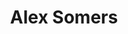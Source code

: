 ---
title: "Alex Somers"
summary: "Alex Somers is an American visual artist and musician from Baltimore, Maryland, who attended Berklee College of Music and Listaháskóli Íslands. Somers lives and works in Los Angeles. Previously he ran a recording studio in downtown Reykjavík where he produced, engineered, and mixed since 2010.
He and his former partner Jónsi, with whom he split in 2019, produce music and visual art under the name Jónsi & Alex. The pair have released an album and a picture book, both titled Riceboy Sleeps. Jónsi and Somers have also collaborated on Jónsi's solo project. Somers co-produced and played instruments on Jónsi's album Go. He then joined Jónsi in his five-piece live band, playing guitar and keyboards for the world tour in support of Go. Somers has produced and mixed a large number of records, including those of Sigur Rós, Jónsi, Julianna Barwick, Briana Marela, Death Vessel, Sin Fang, and Pascal Pinon.
Somers has been vegan since 2004, and a raw vegan since 2007."
image: "alex-somers.jpg"
apple_music_artist_url: "None"
wikipedia_url: "https://en.wikipedia.org/wiki/Alex_Somers"
---